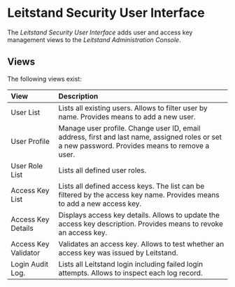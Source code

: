 # Leitstand Security User Interface

The _Leitstand Security User Interface_ adds user and access key management views to the _Leitstand Administration Console_.


## Views

The following views exist:

| View                 | Description                                                                                                                                     |
|:---------------------|:------------------------------------------------------------------------------------------------------------------------------------------------|
| User List            | Lists all existing users. Allows to filter user by name. Provides means to add a new user.                                                      |
| User Profile         | Manage user profile. Change user ID, email address, first and last name, assigned roles or set a new password. Provides means to remove a user. |
| User Role List       | Lists all defined user roles.                                                                                                                   |
| Access Key List      | Lists all defined access keys. The list can be filtered by the access key name. Provides means to add a new access key.                         |
| Access Key Details   | Displays access key details. Allows to update the access key description. Provides means to revoke an access key.                               |
| Access Key Validator | Validates an access key. Allows to test whether an access key was issued by Leitstand.                                                          |
| Login Audit Log.     | Lists all Leitstand login including failed login attempts. Allows to inspect each log record.                                                   |
